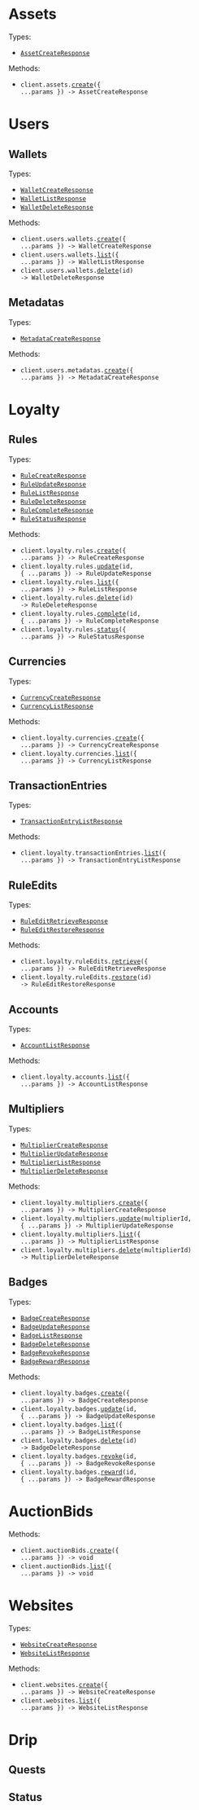 # Assets

Types:

- <code><a href="./src/resources/assets.ts">AssetCreateResponse</a></code>

Methods:

- <code title="post /api/assets">client.assets.<a href="./src/resources/assets.ts">create</a>({ ...params }) -> AssetCreateResponse</code>

# Users

## Wallets

Types:

- <code><a href="./src/resources/users/wallets.ts">WalletCreateResponse</a></code>
- <code><a href="./src/resources/users/wallets.ts">WalletListResponse</a></code>
- <code><a href="./src/resources/users/wallets.ts">WalletDeleteResponse</a></code>

Methods:

- <code title="post /api/users/wallets">client.users.wallets.<a href="./src/resources/users/wallets.ts">create</a>({ ...params }) -> WalletCreateResponse</code>
- <code title="get /api/users/wallets">client.users.wallets.<a href="./src/resources/users/wallets.ts">list</a>({ ...params }) -> WalletListResponse</code>
- <code title="delete /api/users/wallets/{id}">client.users.wallets.<a href="./src/resources/users/wallets.ts">delete</a>(id) -> WalletDeleteResponse</code>

## Metadatas

Types:

- <code><a href="./src/resources/users/metadatas.ts">MetadataCreateResponse</a></code>

Methods:

- <code title="post /api/users/metadatas">client.users.metadatas.<a href="./src/resources/users/metadatas.ts">create</a>({ ...params }) -> MetadataCreateResponse</code>

# Loyalty

## Rules

Types:

- <code><a href="./src/resources/loyalty/rules.ts">RuleCreateResponse</a></code>
- <code><a href="./src/resources/loyalty/rules.ts">RuleUpdateResponse</a></code>
- <code><a href="./src/resources/loyalty/rules.ts">RuleListResponse</a></code>
- <code><a href="./src/resources/loyalty/rules.ts">RuleDeleteResponse</a></code>
- <code><a href="./src/resources/loyalty/rules.ts">RuleCompleteResponse</a></code>
- <code><a href="./src/resources/loyalty/rules.ts">RuleStatusResponse</a></code>

Methods:

- <code title="post /api/loyalty/rules">client.loyalty.rules.<a href="./src/resources/loyalty/rules.ts">create</a>({ ...params }) -> RuleCreateResponse</code>
- <code title="post /api/loyalty/rules/{id}">client.loyalty.rules.<a href="./src/resources/loyalty/rules.ts">update</a>(id, { ...params }) -> RuleUpdateResponse</code>
- <code title="get /api/loyalty/rules">client.loyalty.rules.<a href="./src/resources/loyalty/rules.ts">list</a>({ ...params }) -> RuleListResponse</code>
- <code title="delete /api/loyalty/rules/{id}">client.loyalty.rules.<a href="./src/resources/loyalty/rules.ts">delete</a>(id) -> RuleDeleteResponse</code>
- <code title="post /api/loyalty/rules/{id}/complete">client.loyalty.rules.<a href="./src/resources/loyalty/rules.ts">complete</a>(id, { ...params }) -> RuleCompleteResponse</code>
- <code title="get /api/loyalty/rules/status">client.loyalty.rules.<a href="./src/resources/loyalty/rules.ts">status</a>({ ...params }) -> RuleStatusResponse</code>

## Currencies

Types:

- <code><a href="./src/resources/loyalty/currencies.ts">CurrencyCreateResponse</a></code>
- <code><a href="./src/resources/loyalty/currencies.ts">CurrencyListResponse</a></code>

Methods:

- <code title="post /api/loyalty/currencies">client.loyalty.currencies.<a href="./src/resources/loyalty/currencies.ts">create</a>({ ...params }) -> CurrencyCreateResponse</code>
- <code title="get /api/loyalty/currencies">client.loyalty.currencies.<a href="./src/resources/loyalty/currencies.ts">list</a>({ ...params }) -> CurrencyListResponse</code>

## TransactionEntries

Types:

- <code><a href="./src/resources/loyalty/transaction-entries.ts">TransactionEntryListResponse</a></code>

Methods:

- <code title="get /api/loyalty/transaction_entries">client.loyalty.transactionEntries.<a href="./src/resources/loyalty/transaction-entries.ts">list</a>({ ...params }) -> TransactionEntryListResponse</code>

## RuleEdits

Types:

- <code><a href="./src/resources/loyalty/rule-edits.ts">RuleEditRetrieveResponse</a></code>
- <code><a href="./src/resources/loyalty/rule-edits.ts">RuleEditRestoreResponse</a></code>

Methods:

- <code title="get /api/loyalty/rule_edits">client.loyalty.ruleEdits.<a href="./src/resources/loyalty/rule-edits.ts">retrieve</a>({ ...params }) -> RuleEditRetrieveResponse</code>
- <code title="post /api/api/loyalty/rule_edits/{id}/restore">client.loyalty.ruleEdits.<a href="./src/resources/loyalty/rule-edits.ts">restore</a>(id) -> RuleEditRestoreResponse</code>

## Accounts

Types:

- <code><a href="./src/resources/loyalty/accounts.ts">AccountListResponse</a></code>

Methods:

- <code title="get /">client.loyalty.accounts.<a href="./src/resources/loyalty/accounts.ts">list</a>({ ...params }) -> AccountListResponse</code>

## Multipliers

Types:

- <code><a href="./src/resources/loyalty/multipliers.ts">MultiplierCreateResponse</a></code>
- <code><a href="./src/resources/loyalty/multipliers.ts">MultiplierUpdateResponse</a></code>
- <code><a href="./src/resources/loyalty/multipliers.ts">MultiplierListResponse</a></code>
- <code><a href="./src/resources/loyalty/multipliers.ts">MultiplierDeleteResponse</a></code>

Methods:

- <code title="post /api/loyalty/multipliers">client.loyalty.multipliers.<a href="./src/resources/loyalty/multipliers.ts">create</a>({ ...params }) -> MultiplierCreateResponse</code>
- <code title="post /api/loyalty/multipliers/{multiplierId}">client.loyalty.multipliers.<a href="./src/resources/loyalty/multipliers.ts">update</a>(multiplierId, { ...params }) -> MultiplierUpdateResponse</code>
- <code title="get /api/loyalty/multipliers">client.loyalty.multipliers.<a href="./src/resources/loyalty/multipliers.ts">list</a>({ ...params }) -> MultiplierListResponse</code>
- <code title="delete /api/loyalty/multipliers/{multiplierId}">client.loyalty.multipliers.<a href="./src/resources/loyalty/multipliers.ts">delete</a>(multiplierId) -> MultiplierDeleteResponse</code>

## Badges

Types:

- <code><a href="./src/resources/loyalty/badges.ts">BadgeCreateResponse</a></code>
- <code><a href="./src/resources/loyalty/badges.ts">BadgeUpdateResponse</a></code>
- <code><a href="./src/resources/loyalty/badges.ts">BadgeListResponse</a></code>
- <code><a href="./src/resources/loyalty/badges.ts">BadgeDeleteResponse</a></code>
- <code><a href="./src/resources/loyalty/badges.ts">BadgeRevokeResponse</a></code>
- <code><a href="./src/resources/loyalty/badges.ts">BadgeRewardResponse</a></code>

Methods:

- <code title="post /api/loyalty/badges">client.loyalty.badges.<a href="./src/resources/loyalty/badges.ts">create</a>({ ...params }) -> BadgeCreateResponse</code>
- <code title="post /api/loyalty/badges/{id}">client.loyalty.badges.<a href="./src/resources/loyalty/badges.ts">update</a>(id, { ...params }) -> BadgeUpdateResponse</code>
- <code title="get /api/loyalty/badges">client.loyalty.badges.<a href="./src/resources/loyalty/badges.ts">list</a>({ ...params }) -> BadgeListResponse</code>
- <code title="delete /api/loyalty/badges/{id}">client.loyalty.badges.<a href="./src/resources/loyalty/badges.ts">delete</a>(id) -> BadgeDeleteResponse</code>
- <code title="post /api/loyalty/badges/{id}/revoke">client.loyalty.badges.<a href="./src/resources/loyalty/badges.ts">revoke</a>(id, { ...params }) -> BadgeRevokeResponse</code>
- <code title="post /api/loyalty/badges/{id}/reward">client.loyalty.badges.<a href="./src/resources/loyalty/badges.ts">reward</a>(id, { ...params }) -> BadgeRewardResponse</code>

# AuctionBids

Methods:

- <code title="post /api/auction_bids">client.auctionBids.<a href="./src/resources/auction-bids.ts">create</a>({ ...params }) -> void</code>
- <code title="get /api/auction_bids">client.auctionBids.<a href="./src/resources/auction-bids.ts">list</a>({ ...params }) -> void</code>

# Websites

Types:

- <code><a href="./src/resources/websites.ts">WebsiteCreateResponse</a></code>
- <code><a href="./src/resources/websites.ts">WebsiteListResponse</a></code>

Methods:

- <code title="post /api/websites">client.websites.<a href="./src/resources/websites.ts">create</a>({ ...params }) -> WebsiteCreateResponse</code>
- <code title="get /api/websites">client.websites.<a href="./src/resources/websites.ts">list</a>({ ...params }) -> WebsiteListResponse</code>

# Drip

## Quests

## Status
